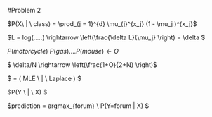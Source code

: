 #Problem 2

$P(X\ | \ class) = 	\prod_{j = 1}^{d} \mu_{j}^{x_j} (1 - \mu_j )^{x_j}$

$L = log(.....) \rightarrow \left(\frac{\delta L}{\mu_j} \right) = \delta $

$P(motorcycle) \ P(gas)....P(mouse) \leftarrow O$

$ \delta/N \rightarrow \left(\frac{1+O}{2+N} \right)$

$ = ( MLE \ | \ Laplace ) $

$P(Y \ | \ X) $

$prediction = argmax_{forum} \  P(Y=forum | X) $

